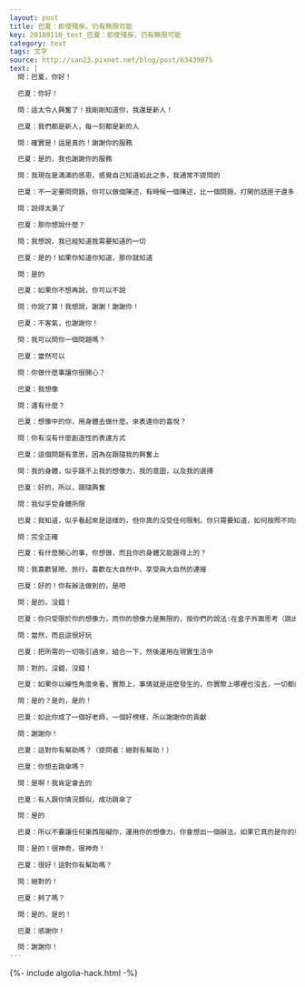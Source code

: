 ```yaml
---
layout: post
title: 巴夏：即使殘疾，仍有無限可能
key: 20180110_text_巴夏：即使殘疾，仍有無限可能
category: text
tags: 文字
source: http://san23.pixnet.net/blog/post/63439075
text: |
  問：巴夏，你好！

  巴夏：你好！

  問：這太令人興奮了！我剛剛知道你，我還是新人！

  巴夏：我們都是新人，每一刻都是新的人

  問：確實是！這是真的！謝謝你的服務

  巴夏：是的，我也謝謝你的服務

  問：我現在是滿滿的感恩，感覺自己知道如此之多，我通常不提問的

  巴夏：不一定要問問題，你可以做個陳述，有時候一個陳述，比一個問題，打開的話匣子還多

  問：說得太美了

  巴夏：那你想說什麼？

  問：我想說，我已經知道我需要知道的一切

  巴夏：是的！如果你知道你知道，那你就知道

  問：是的

  巴夏：如果你不想再說，你可以不說

  問：你說了算！我想說，謝謝！謝謝你！

  巴夏：不客氣，也謝謝你！

  問：我可以問你一個問題嗎？

  巴夏：當然可以

  問：你做什麼事讓你很開心？

  巴夏：我想像

  問：還有什麼？

  巴夏：想像中的你，用身體去做什麼，來表達你的喜悅？

  問：你有沒有什麼創造性的表達方式

  巴夏：這個問題有意思，因為在跟隨我的興奮上

  問：我的身體，似乎跟不上我的想像力，我的意圖，以及我的選擇

  巴夏：好的，所以，跟隨興奮

  問：我似乎受身體所限

  巴夏：我知道，似乎看起來是這樣的，但你真的沒受任何限制，你只需要知道，如何按照不同的方式來做

  問：完全正確

  巴夏：有什麼開心的事，你想做，而且你的身體又能跟得上的？

  問：我喜歡冒險、旅行，喜歡在大自然中，享受與大自然的連接

  巴夏：好的！你有辦法做到的，是吧

  問：是的，沒錯！

  巴夏：你只受限於你的想像力，而你的想像力是無限的，按你們的說法:在盒子外面思考（跳出框框），明白嗎？（提問者：明白），所以你願意帶著喜樂去做，並顯化「盒子」之外的事物？

  問：當然，而且這很好玩

  巴夏：把所需的一切吸引過來，組合一下，然後運用在現實生活中

  問：對的，沒錯，沒錯！

  巴夏：如果你以線性角度來看，實際上，事情就是這麼發生的，你實際上哪裡也沒去，一切都向你走來，因為你永遠都是在此時此地！你並不是穿越實相，而是實相穿越你，你想顯化的，已經存在於此時此地，只是不可見，直到你跟它們的頻率匹配，你自然看見。就是這麼簡單，但它們現在都在這裡，你人生所需一切都存在於當下，所以，謝謝你為別人做出的榜樣，讓他們知道，自己並非如想像般受限，因為他們看見你，一個更受限的人，卻有能力超越這些限制

  問：是的？是的，是的！

  巴夏：如此你成了一個好老師，一個好榜樣，所以謝謝你的貢獻

  問：謝謝你！

  巴夏：這對你有幫助嗎？（提問者：絕對有幫助！）

  巴夏：你想去跳傘嗎？

  問：是啊！我肯定會去的

  巴夏：有人跟你情況類似，成功跳傘了

  問：是的

  巴夏：所以不要讓任何東西阻礙你，運用你的想像力，你會想出一個辦法，如果它真的是你的興奮，你就會想出辦法的，因為你對它興奮，是有原因的，你會想出一個辦法！也許你的辦法，前所未有，那把你的辦法，帶入這個世界，這是多麼的神奇啊！以不可思議的方式，做了一件人人都沒做過的事，只因為大家都認為：不可能！那有多神奇呀！

  問：是的！很神奇，很神奇！

  巴夏：很好！這對你有幫助嗎？

  問：絕對的！

  巴夏：夠了嗎？

  問：是的，是的！

  巴夏：感謝你！

  問：謝謝你！
---
```


{%- include algolia-hack.html -%}
